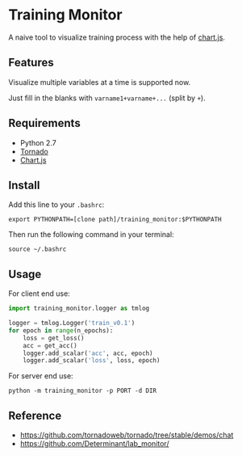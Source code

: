 # Training Monitor
A naive tool to visualize training process with the help of [chart.js](http://www.chartjs.org/).

## Features
Visualize multiple variables at a time is supported now.

Just fill in the blanks with `varname1+varname+...` (split by `+`).

## Requirements

- Python 2.7
- [Tornado](http://www.tornadoweb.org/en/stable/)
- [Chart.js](http://www.chartjs.org/)

## Install

Add this line to your `.bashrc`:

	export PYTHONPATH=[clone path]/training_monitor:$PYTHONPATH

Then run the following command in your terminal:

	source ~/.bashrc


## Usage

For client end use:

```python
import training_monitor.logger as tmlog

logger = tmlog.Logger('train_v0.1')
for epoch in range(n_epochs):
    loss = get_loss()
    acc = get_acc()
    logger.add_scalar('acc', acc, epoch)
    logger.add_scalar('loss', loss, epoch)
```

For server end use:

    python -m training_monitor -p PORT -d DIR

## Reference

- https://github.com/tornadoweb/tornado/tree/stable/demos/chat
- https://github.com/Determinant/lab_monitor/
